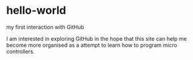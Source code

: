 # hello-world
my first interaction with GitHub

I am interested in exploring GitHub in the hope that this site can help me become more organised as a attempt to learn how to program micro controllers.
